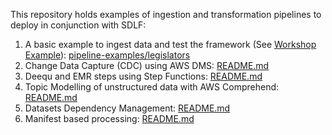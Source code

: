 This repository holds examples of ingestion and transformation pipelines to deploy in conjunction with SDLF:
1. A basic example to ingest data and test the framework (See [Workshop Example](https://sdlf.workshop.aws/en/10-deployment/700-testing-framework.html)): [pipeline-examples/legislators](https://github.com/awslabs/aws-serverless-data-lake-framework/tree/master/sdlf-utils/pipeline-examples/legislators)
2. Change Data Capture (CDC) using AWS DMS: [README.md](https://github.com/awslabs/aws-serverless-data-lake-framework/tree/master/sdlf-utils/ingestion-examples/cdc/README.md)
3. Deequ and EMR steps using Step Functions: [README.md](https://github.com/awslabs/aws-serverless-data-lake-framework/tree/master/sdlf-utils/pipeline-examples/cloudfront/README.md)
4. Topic Modelling of unstructured data with AWS Comprehend: [README.md](https://github.com/awslabs/aws-serverless-data-lake-framework/tree/master/sdlf-utils/pipeline-examples/topic-modelling/README.md)
5. Datasets Dependency Management: [README.md](https://github.com/awslabs/aws-serverless-data-lake-framework/tree/master/sdlf-utils/pipeline-examples/dataset-dependency/README.md)
6. Manifest based processing: [README.md](https://github.com/awslabs/aws-serverless-data-lake-framework/tree/master/sdlf-utils/pipeline-examples/manifests/README.md)